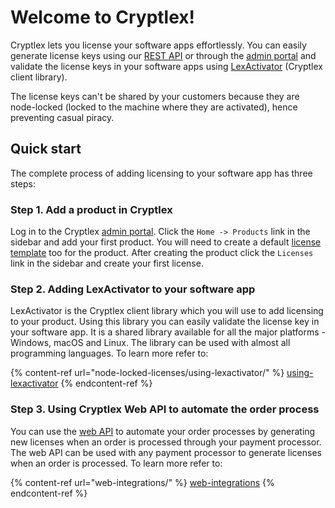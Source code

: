 # Welcome to Cryptlex!

Cryptlex lets you license your software apps effortlessly. You can easily generate license keys using our [REST API](https://api.cryptlex.com/v3/docs) or through the [admin portal](https://app.cryptlex.com) and validate the license keys in your software apps using [LexActivator](https://docs.cryptlex.com/node-locked-licenses/overview) (Cryptlex client library).&#x20;

The license keys can't be shared by your customers because they are node-locked (locked to the machine where they are activated), hence preventing casual piracy.

## Quick start

The complete process of adding licensing to your software app has three steps:

### Step 1. Add a product in Cryptlex

Log in to the Cryptlex [admin portal](https://app.cryptlex.com). Click the `Home -> Products` link in the sidebar and add your first product. You will need to create a default [license template](license-management/license-templates.md) too for the product. After creating the product click the `Licenses` link in the sidebar and create your first license.

### Step 2. Adding LexActivator to your software app

LexActivator is the Cryptlex client library which you will use to add licensing to your product. Using this library you can easily validate the license key in your software app. It is a shared library available for all the major platforms - Windows, macOS and Linux. The library can be used with almost all programming languages. To learn more refer to:

{% content-ref url="node-locked-licenses/using-lexactivator/" %}
[using-lexactivator](node-locked-licenses/using-lexactivator/)
{% endcontent-ref %}

### Step 3. Using Cryptlex Web API to automate the order process

You can use the [web API](https://api.cryptlex.com/v3/docs) to automate your order processes by generating new licenses when an order is processed through your payment processor. The web API can be used with any payment processor to generate licenses when an order is processed. To learn more refer to:

{% content-ref url="web-integrations/" %}
[web-integrations](web-integrations/)
{% endcontent-ref %}

